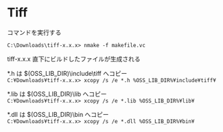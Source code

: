 # Tiff

コマンドを実行する  

```C:\Downloads\tiff-x.x.x> nmake -f makefile.vc```

tiff-x.x.x 直下にビルドしたファイルが生成される  

\*.h は $(OSS_LIB_DIR)\include\tiff へコピー  
```C:¥Downloads¥tiff-x.x.x> xcopy /s /e *.h %OSS_LIB_DIR%¥include¥tiff¥```  

\*.lib は $(OSS_LIB_DIR)\lib へコピー  
```C:¥Downloads¥tiff-x.x.x> xcopy /s /e *.lib %OSS_LIB_DIR%¥lib¥```  

\*.dll は $(OSS_LIB_DIR)\bin へコピー  
```C:¥Downloads¥tiff-x.x.x> xcopy /s /e *.dll %OSS_LIB_DIR%¥bin¥```

